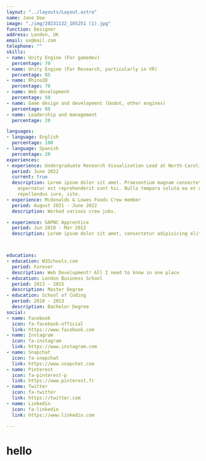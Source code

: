 ```yaml
---
layout: "../layouts/Layout.astro"
name: Jane Doe
image: "./img/20231122_105251 (1).jpg"
function: Designer
address: London, UK
email: ex@mail.com
telephone: ""
skills:
- name: Unity Engine (For gamedev)
  percentage: 70
- name: Unity Engine (For Research, particularly in VR)
  percentage: 85
- name: Rhino3D
  percentage: 70
- name: Web development 
  percentage: 50
- name: Game design and development (Godot, other engines)
  percentage: 80 
- name: Leadership and management 
  percentage: 20 

languages:
- language: English
  percentage: 100
- language: Spanish
  percentage: 20
experiences:
- experience: Undergraduate Research Visualization Lead at North Carolina A&T State University
  period: June 2022 
  current: true
  description: Lorem ipsum dolor sit amet. Praesentium magnam consectetur vel in deserunt
    aspernatur est reprehenderit sunt hic. Nulla tempora soluta ea et odio, unde doloremque
    repellendus iure, iste.
- experience: Mcdonalds & Lowes Foods Crew member 
  period: August 2021 - June 2022
  description: Worked various crew jobs. 

- experience: GAPNC Apprentice 
  period: Jun 2010 - Mar 2012
  description: Lorem ipsum dolor sit amet, consectetur adipisicing elit.



educations:
- education: W3Schools.com
  period: Forever
  description: Web Development! All I need to know in one place
- education: London Business School
  period: 2013 - 2015
  description: Master Degree
- education: School of Coding
  period: 2010 - 2013
  description: Bachelor Degree
social:
- name: Facebook
  icon: fa-facebook-official
  link: https://www.facebook.com
- name: Instagram
  icon: fa-instagram
  link: https://www.instagram.com
- name: Snapchat
  icon: fa-snapchat
  link: https://www.snapchat.com
- name: Pinterest
  icon: fa-pinterest-p
  link: https://www.pinterest.fr
- name: Twitter
  icon: fa-twitter
  link: https://twitter.com
- name: Linkedin
  icon: fa-linkedin
  link: https://www.linkedin.com

---
```


# hello
